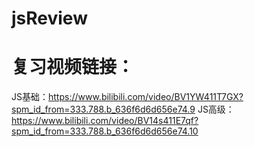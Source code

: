 # jsReview
# 复习视频链接：
JS基础：https://www.bilibili.com/video/BV1YW411T7GX?spm_id_from=333.788.b_636f6d6d656e74.9
JS高级：https://www.bilibili.com/video/BV14s411E7qf?spm_id_from=333.788.b_636f6d6d656e74.10

